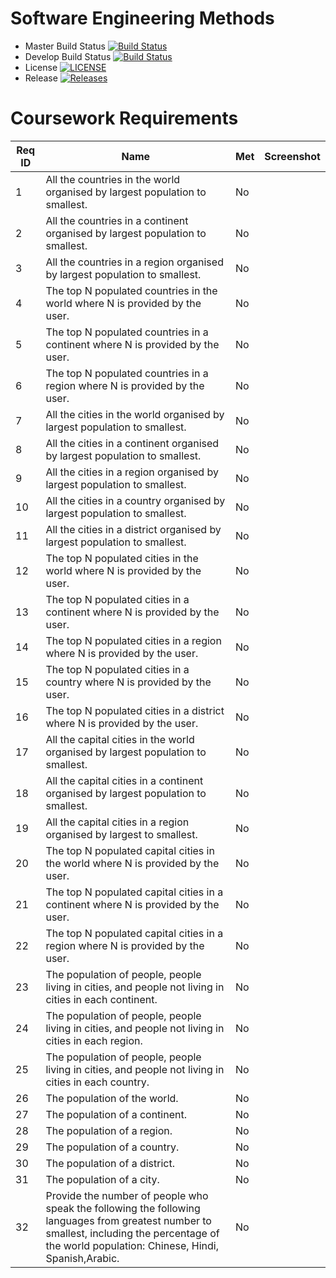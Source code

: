 # Software Engineering Methods

- Master Build Status [![Build Status](https://travis-ci.org/40338716/sem.svg?branch=master)](https://travis-ci.org/40338716/sem)
- Develop Build Status [![Build Status](https://travis-ci.org/40338716/sem.svg?branch=develop)](https://travis-ci.org/40338716/sem)
- License [![LICENSE](https://img.shields.io/github/license/40338716/sem.svg?style=flat-square)](https://github.com/40338716/sem/blob/master/LICENSE)
- Release [![Releases](https://img.shields.io/github/release/40338716/sem/all.svg?style=flat-square)](https://github.com/40338716/sem/releases)



# Coursework Requirements

| Req ID    | Name | Met  | Screenshot |
|-------|------------------ |------|------------|
| 1     | All the countries in the world organised by largest population to smallest. | No |   | 
| 2     | All the countries in a continent organised by largest population to smallest. | No |   |
| 3     | All the countries in a region organised by largest population to smallest. | No |   |
| 4     | The top N populated countries in the world where N is provided by the user. | No |   |
| 5     | The top N populated countries in a continent where N is provided by the user. | No |   |
| 6     | The top N populated countries in a region where N is provided by the user. | No |   |
| 7     | All the cities in the world organised by largest population to smallest. | No |   |
| 8     | All the cities in a continent organised by largest population to smallest. | No |   |
| 9     | All the cities in a region organised by largest population to smallest. | No |   |
| 10    | All the cities in a country organised by largest population to smallest.| No |   |
| 11     | All the cities in a district organised by largest population to smallest. | No |   |
| 12     | The top N populated cities in the world where N is provided by the user. | No |   |
| 13     | The top N populated cities in a continent where N is provided by the user. | No |   |
| 14     | The top N populated cities in a region where N is provided by the user. | No |   |
| 15     | The top N populated cities in a country where N is provided by the user. | No |   |
| 16     | The top N populated cities in a district where N is provided by the user. | No |   |
| 17     | All the capital cities in the world organised by largest population to smallest. | No |   |
| 18     | All the capital cities in a continent organised by largest population to smallest. | No |   |
| 19     | All the capital cities in a region organised by largest to smallest. | No |   |
| 20     | The top N populated capital cities in the world where N is provided by the user. | No |   |
| 21     | The top N populated capital cities in a continent where N is provided by the user. | No |   |
| 22     | The top N populated capital cities in a region where N is provided by the user. | No |   |
| 23     | The population of people, people living in cities, and people not living in cities in each continent. | No |   |
| 24     | The population of people, people living in cities, and people not living in cities in each region. | No |   |
| 25     | The population of people, people living in cities, and people not living in cities in each country. | No |   |
| 26     | The population of the world. | No |   |
| 27     | The population of a continent. | No |   |
| 28     | The population of a region. | No |   |
| 29     | The population of a country. | No |   |
| 30     | The population of a district. | No |   |
| 31     | The population of a city. | No |   |
| 32     | Provide the number of people who speak the following the following languages from greatest number to smallest, including the percentage of the world population: Chinese, Hindi, Spanish,Arabic. | No |   |
